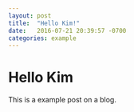 ```yaml
---
layout: post
title:  "Hello Kim!"
date:   2016-07-21 20:39:57 -0700
categories: example
---
```


# Hello Kim

This is a example post on a blog.
